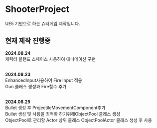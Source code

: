# ShooterProject
UE5 기반으로 하는 슈터게임 제작입니다.

## 현재 제작 진행중

**2024.08.24**
<br>캐릭터 블랜드 스페이스 사용하여 애니메이션 구현

<br>**2024.08.23**
<br>EnhancedInput사용하여 Fire Input 적용
<br>Gun 클래스 생성과 Fire함수 추가<br>

<br>**2024.08.25**
<br>Bullet 생성 후 ProjectileMovementComponent추가 
<br>Bullet 생성 및 사용을 최적화 하기위해ObjectPool 클래스 생성 
<br>ObjectPool로 관리할 Actor 상위 클래스 ObjectPoolActor 클래스 생성 후 사용 

